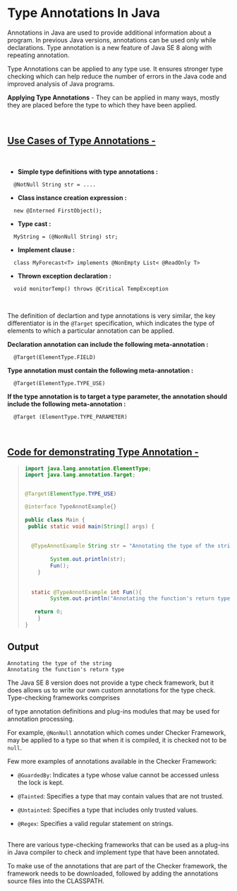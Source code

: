# Type Annotations In Java

Annotations in Java are used to provide additional information about a program. In previous Java versions, annotations can be used only while declarations. Type annotation is a new feature of Java SE 8 along with repeating annotation.

Type Annotations can be applied to any type use. It ensures stronger type checking which can help reduce the number of errors in the Java code and improved analysis of Java programs.

**Applying Type Annotations** - They can be applied in many ways, mostly they are placed before the type to which they have been applied.

<br />

## <ins>Use Cases of Type Annotations -</ins>

<br />

- **Simple type definitions with type annotations :**
```
  @NotNull String str = ....
```
- **Class instance creation expression :**
```
  new @Interned FirstObject();
```
- **Type cast :**
```
  MyString = (@NonNull String) str;
```
- **Implement clause :**
```
  class MyForecast<T> implements @NonEmpty List< @ReadOnly T>
```
- **Thrown exception declaration :**
```
  void monitorTemp() throws @Critical TempException
```
<br />

The definition of declartion and type annotations is very similar, the key differentiator is in the `@Target` specification, which indicates 
the type of elements to which a particular annotation can be applied. 


**Declaration annotation can include the following meta-annotation :**
```
  @Target(ElementType.FIELD)
```
**Type annotation must contain the following meta-annotation :**
```
  @Target(ElementType.TYPE_USE)
```
**If the type annotation is to target a type parameter, the annotation should include the following meta-annotation :**
```
  @Target (ElementType.TYPE_PARAMETER)
```
<br />

## <ins>Code for demonstrating Type Annotation -</ins>

>```java
>import java.lang.annotation.ElementType;
>import java.lang.annotation.Target;
> 
>
>@Target(ElementType.TYPE_USE)
>
>@interface TypeAnnotExample{}
>   
>public class Main {
>  public static void main(String[] args) {
>   
>   
>   @TypeAnnotExample String str = "Annotating the type of the string";    
>                                
>         System.out.println(str);
>         Fun();
>     }
>   
>   
>   static @TypeAnnotExample int Fun(){
>         System.out.println("Annotating the function's return type");    
>                               
>    return 0;
>     }
> }
>```

## Output
```
Annotating the type of the string
Annotating the function's return type
```

The Java SE 8 version does not provide a type check framework, but it does allows us to write our own custom annotations for the type check. Type-checking frameworks comprises 

of type annotation definitions and plug-ins modules that may be used for annotation processing.

For example, `@NonNull` annotation which comes under Checker Framework, may be applied to a type so that when it is compiled, it is checked not to be `null`.

Few more examples of annotations available in the Checker Framework: 
- `@GuardedBy`: Indicates a type whose value cannot be accessed unless the lock is kept. 

- `@Tainted`: Specifies a type that may contain values that are not trusted.

- `@Untainted`: Specifies a type that includes only trusted values.

- `@Regex`: Specifies a valid regular statement on strings.

<br />
There are various type-checking frameworks that can be used as a plug-ins in Java compiler to check and implement type that have 
been annotated. 

To make use of the annotations that are part of the Checker framework,  the framework needs to be downloaded, followed by adding the annotations source files into the CLASSPATH.
